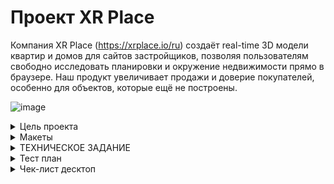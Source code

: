 # Проект XR Place

Компания XR Place (https://xrplace.io/ru) создаёт real-time 3D модели квартир и домов для сайтов застройщиков,
позволяя пользователям свободно исследовать планировки и окружение недвижимости прямо в браузере.
Наш продукт увеличивает продажи и доверие покупателей, особенно для объектов, которые ещё не построены.


![image](https://github.com/user-attachments/assets/06d7202b-ca03-4f88-9740-06dd75e46b7c)

<details>
  <summary>Цель проекта</summary>

  Цель проекта — создать сайт, который демонстрирует возможности и преимущества 3D визуализации, 
  направленный на привлечение девелоперов и агентств недвижимости. Дизайн должен быть современным, 
  с акцентом на интерактивность и SEO-оптимизацию. Важно также включить видео и интерактивные 
  демо для полного погружения пользователей.
</details>

<details>
  <summary>Макеты</summary>
  
    
[Figma](https://clck.ru/3EQNom)

![image](https://github.com/user-attachments/assets/c5ee2153-3d43-4654-8259-8a8c5a96f140)

</details>

<details>
  <summary>ТЕХНИЧЕСКОЕ ЗАДАНИЕ</summary>

  # Описание проекта
  
Мы создаём real-time 3D квартиры и дома для сайтов застройщиков - это похоже на web игру, где мы показываем планировку и локацию вокруг будущей недвижимости. 
Это особенно актуально для покупателей из других городов, а также для объектов недвижимости, которые ещё не построены.
Создать сайт, где будет понятно, что за продукт мы делаем, и показать его преимущества. В первую очередь сайт нужен, чтобы направить туда партнеров, 
с кем мы ведем переговоры напрямую. Трафик лить пока не планируем, но это тоже в будущем возможно.
Работающий сайт https://xrplace.io/ 

# Стек 

NextJS: Основной фреймворк для создания интерфейса. 
TypeScript: Статически типизированный язык программирования
SASS (SCSS): Препроцессор CSS для создания модульных, многоразовых стилей, облегчая поддержку и структурирование стилей приложения.
Можно использовать  Tailwind.
 TanStack Query или встроенные механизмы nextjs для отправки запросов.

# Результат

Репозиторий на гитхабе должен содержать:
воспроизводимый код проекта
описание и инструкция по запуску в файле README.md

# Требования к окружению

Node.js (рекомендуется v18.x.x и выше)
npm (рекомендуется v7.x.x и выше)

# Требования к инфраструктуре

Инфраструктура nextjs.
Настроенный линтинг eslint, prettier, editorconfig
Автоформатирование и проверка линтера при коммите с помощью husky
Commitizen для структурированных коммитов

# Организация работы в репозитории:

— ветка main главная, в нее нельзя напрямую коммитить, только через пулл-реквест после проверки наставником
— ветка develop, основная рабочая где собираете код, сюда сливаются через пулл-реквесты выполненные фиксы и фичи, проверяется тимлидами или другими участниками команды на кросс-ревью
— ветки fix/* feat/* chore/* для работы над задачами, соответственно исправления, новые фичи, задачи не связанные с изменением основного кода (сборка, тулсет, документация, тесты и т.д.).



# Функциональные требования 

Сайт во многом визиточный, но точно нужно оставить место под call to action - заполнить форму на демо.
Кроме этого должно быть место под i-frame с нашим виджетом и его видео вариантом (как мне сейчас представляется)

По разделам можно отталкиваться от текущей версии сайта, сейчас у нас так:
Слоган - главное преимущество - видео версия нашего продукта
Ключевые фичи (вид из окна, интерактивность, свобода перемещения)
Сам 3D виджет в работе

Преимущества
Доступность с любого устройства
Форма заявки на демо, чтобы узнать стоимость
Контакты
Подвал
Политика обработки данных и cookies

## Поддержка мультиязычности  

Нужна поддержка переключения языка для контента (в nextjs есть механизмы)

## Анимации и интерактивность

Для анимаций и интерактивности использовать библиотеки GSAP (для скрола и появления) или Three.js для создания вау эффекта, но при этом сильно не перегружать сайт анимациями.

# План работ:

**1 месяц: реализация MVP, можно не полностью реализовать стили и эффекты и опустить второстепенный функционал.** 

## 1-я неделя:

**Задача 1**. Инициализация рабочего пространства
- создать репозиторий
- инициализировать структуру файлов и проект на nextjs
- настроить тесты (jest)
- установить и настроить инструментарий (eslint, prettier, stylelint, husky + lint-staged)
**Задача 2**. Подготовка базового кода (до получения макета, важно именование и расположение, содержание пока не важно)
- определить переменные окружения
- определить базовые константы в коде
- определить SCSS (и если надо CSS) переменные
- разметить структуру под будущий код, выделить фичи если работаем по FSD
  в ui-kit выделить как минимум типографику, формы, кнопки, базовые контейнеры
- в компоненты app, header, footer и layout
- в сервисы базовый API, если планируется работа с localStorage это тоже сюда, нельзя в компонентах напрямую работать с окружением для переиспользуемости кода
- если будем использовать глобальный менеджер состояний, то настраиваем и подключаем его, создаем в структуре требуемые под него файлы.
- 
💡 РЕВЬЮ: проверка базовой структуры проекта, тулсет настроен, сборка работает
  
**2-я и 3-я неделя, задачи выполняются параллельно по мере поступления требуемых вводных:**

**Задача 3**. Начинаем реализацию с UI-kit (уже должны быть вайрфреймы или черновик макета)
- создаем в структуре файлы под требуемые компоненты по макетам
- по мере готовности макета реализуем компоненты ui-kit, тестируем их и сверяемся с дизайнерами по реализации (могут быть правки)
- по готовности нужных компонентов в ui-kit начинаем накидывать компоненты (секции и блоки страниц), компонент начинаем только когда готовы все ui-kit элементы для него (не хардкодим! переиспользуем код)
- по готовности нужных компонент собираем страницы, данные мокаем через сервисы, где вместо запроса к API пока для отладки сразу возвращаем данные (Promise.resolve)
- Совет: Разделяйте отображение и бизнес логику (если проще: в одном компоненте верстка, в другом подключение к данным и обработчики событий, эффектов и т.д

**Задача 4**. Интеграция с сервером (требуется OpenAPI\Swagger контракт с бэкендом)

- начинать интеграцию нужно с авторизации если она есть
- обработку данных для соответствия требования фронтенда лучше проводить на уровне API-клиента, чтобы в компонент данные поступали уже в нужном виде.
- реализуем методы API по мере готовности на бекенде. Проверяем сначала в Postman и потом уже через код нашего API клиента. Можно автоматизировать через jest тестами.
  
💡 РЕВЬЮ: проверка базовой реализации, есть сторибук и в нем как минимум ui-kit, даже если еще нет интеграции, то данные не захардкожены, а вынесены в сервисы

## 4-я неделя:

**Задача 5**. Собираем все вместе
- Настраиваем сборку и деплой на сервер (деплоит бэк, мы даем исходные данные и по возможности создаем Dockerfile в своем репозитории)
- по мере говности API и страниц можно подключать данные к страницам. Подключение данных без глобального менеджера состояний делаем на уровне страницы,
  а с глобальным менеджером на уровне экшенов. Все методы работы с окружением также спускаем через пропсы.
- Финализируем внешний вид и функциональность приложения
- Пишем интеграционные тесты для проверки страниц в сборе (с моками)
- Фиксим ошибки по баг-репортам тестирования
  
💡 РЕВЬЮ: проверка опубликованного на сервере приложения

## 2-й месяц: Доработка, пред-релизная подготовка

**1-я и 2-я неделя:**

**Задача 6**. Доработка всей функциональности
- реализуем в том числе второстепенную функциональность не сделанную в первый месяц
- добиваем все стили и эффекты
- Производим локальный рефакторинг в требуемых компонентах и страницах если есть возможность уменьшить кодовую базу и более эффективно переиспользовать код
- оптимизируем производительность по необходимости, добавляем ленивую загрузку страниц, добавляем кэш на API запросы чтения, оптимизируем assets
- удаляем отладочный код и вывод в консоль (если нужно оставить в критических местах, можно скрыть через console.debug или обернуть в debug и выводить только при установленной в localStorage переменной)
- 
## 3-я и 4-я неделя: 

**Задача 7**. Тестируем, Фиксим, повторяем...

- Фиксим, доделываем
- Заполняем документацию: стэк, команда, инструкция по подготовке и запуску проекта, верхнеуровневая архитектура, ключевые компоненты,
  конфигурация (где лежат наши переменные, константы, как ключить логирование и т.д.), что сделано\что нет, известные проблемы или потенциальные места для рефакторинга и улучшения если известны.
- Тесты нужны хотя бы на уровне снэпшотов, чтобы понимать где что поменялось в случае изменения компонент.
- 
💡 РЕВЬЮ: финальное

# Финальное демо:

1. Собираемся, демонстрируем задеплоенное приложение, показываем работу основного функционала.
2. Объясняем какие решения применили (FSD, глобальный менеджер состояний, настройки тулсета, структура компонент) и почему
3. Рефлексия — что получилось, что не очень, какой опыт вынесли и насколько удалось освоиться с инструментарием и удержаться в рамках заданного процесса.
4. Что можно было бы улучшить, какие советы дали бы себе на старте с уже имеющимся опытом.

   
</details>

<details>
  <summary>Тест план</summary>
  
[Тест план](https://clck.ru/3EMcb9)

# Тест-план для UI/UX, кроссбраузерного и кроссплатформенного тестирования лендинга

## Цели тестирования
1. Проверить корректность отображения всех UI-элементов на разных браузерах (Chrome, Firefox, Safari) и разрешениях (Desktop 1920x1080, Tablet 768x1024, Mobile 360x640).
2. Убедиться в соответствии всех визуальных и интерактивных элементов макету, включая цвет, шрифты, расположение и стилизацию.
3. Проверить удобство использования (UX) на всех устройствах и браузерах, включая взаимодействие с кнопками и полями ввода.
4. Проверить адаптивность интерфейса и удобство взаимодействия с элементами на мобильных устройствах.

## Сценарии тестирования

### 1. Тестирование UI-элементов (вёрстка)
   - **Проверка фона**:
     - Градиент одинаково отображается на всех устройствах и браузерах.
   - **Проверка всех текстовых элементов**:
     - Заголовки, подзаголовки, обычные тексты имеют верный цвет, шрифт, и начертание.
     - Размер и расположение текста остаётся неизменным и адаптивным на всех устройствах.
   - **Проверка всех кнопок и полей ввода**:
     - Кнопки и поля отображаются корректно, соответствуют макету по цвету, размеру, тексту, и выравниванию.
     - На мобильных и планшетах кнопки адаптируются и остаются удобными для нажатия.
     - Проверка текста внутри полей ввода (плейсхолдеры) на правильность цвета и расположения.
   - **Проверка иконок социальных сетей и навигации**:
     - Кнопки для Instagram и LinkedIn имеют корректные иконки, отступы, и стиль (рамка и стрелка).
     - Пункты навигации отображаются в вертикальном порядке, с равномерными отступами, и легко кликабельны.

### 2. Проверка UX (удобства использования)
   - **Проверка кликабельности и доступности кнопок**:
     - Все кнопки и ссылки имеют корректные области нажатия, особенно на мобильных устройствах.
     - Кнопки социальных сетей и навигации легко нажимаются и открываются корректно.
   - **Адаптивность и визуальная иерархия**:
     - Проверка соответствия структуры и иерархии элементов на различных устройствах.
     - Заголовки и основные разделы видимы сразу и не перекрыты другими элементами.
   - **Проверка интерактивных элементов**:
     - При нажатии на кнопки и ссылки присутствует визуальная обратная связь, например, изменение цвета кнопок.
     - Взаимодействие с выпадающими элементами (например, вопросы в блоке FAQ и Преимущества) должно быть удобным на всех устройствах.

## Матрица тестирования

| Тест-кейс                        | Chrome (Desktop) | Firefox (Desktop) | Safari (Desktop) | iPad (Tablet) | Android (Tablet) | iOS (Mobile) | Android (Mobile) |
|----------------------------------|------------------|--------------------|------------------|---------------|------------------|--------------|------------------|
| Градиентный фон                  | ✅               | ✅                 | ✅               | ✅            | ✅               | ✅           | ✅               |
| Тексты и шрифты                  | ✅               | ✅                 | ✅               | ✅            | ✅               | ✅           | ✅               |
| Поля ввода и кнопки              | ✅               | ✅                 | ✅               | ✅            | ✅               | ✅           | ✅               |
| Иконки соцсетей                  | ✅               | ✅                 | ✅               | ✅            | ✅               | ✅           | ✅               |
| Удобство ввода и кликабельность  | ✅               | ✅                 | ✅               | ✅            | ✅               | ✅           | ✅               |
| Иерархия и видимость             | ✅               | ✅                 | ✅               | ✅            | ✅               | ✅           | ✅               |
| Визуальная обратная связь        | ✅               | ✅                 | ✅               | ✅            | ✅               | ✅           | ✅               |

> ✅ - Элемент отображается корректно  
> ❌ - Элемент отображается некорректно

## Критерии завершения тестирования
- Все элементы UI и UX на всех устройствах и браузерах соответствуют требованиям и макету.
- Любые визуальные отклонения исправлены, и элементы адаптированы под разные разрешения.
- UX элементов протестирован на удобство, и все интерактивные элементы работают корректно.

## Тестировщики
**Карлен Арабаджян**  
Telegram: [@Arabadzhyan](https://t.me/Arabadzhyan)

</details>

<details>
  <summary>Чек-лист десктоп</summary>

  [Десктоп](https://clck.ru/3EP3eB)
  </details>



  

  
